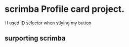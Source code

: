 # scrimba Profile card project.

i
I used ID selector when stlying my button 

## surporting scrimba
